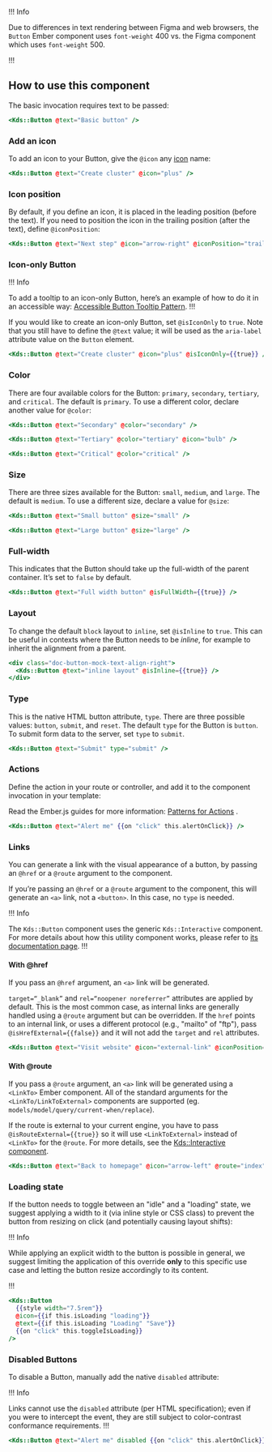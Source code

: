 !!! Info

Due to differences in text rendering between Figma and web browsers, the `Button` Ember component uses `font-weight` 400 vs. the Figma component which uses `font-weight` 500.

!!!

## How to use this component

The basic invocation requires text to be passed:

```handlebars
<Kds::Button @text="Basic button" />
```

### Add an icon

To add an icon to your Button, give the `@icon` any [icon](/icons/library) name:

```handlebars
<Kds::Button @text="Create cluster" @icon="plus" />
```

### Icon position

By default, if you define an icon, it is placed in the leading position (before the text). If you need to position the icon in the trailing position (after the text), define `@iconPosition`:

```handlebars
<Kds::Button @text="Next step" @icon="arrow-right" @iconPosition="trailing" />
```

### Icon-only Button

!!! Info

To add a tooltip to an icon-only Button, here’s an example of how to do it in an accessible way: [Accessible Button Tooltip Pattern](https://codepen.io/melsumner/pen/bGGdmMV).
!!!

If you would like to create an icon-only Button, set `@isIconOnly` to `true`. Note that you still have to define the `@text` value; it will be used as the `aria-label` attribute value on the `Button` element.

```handlebars
<Kds::Button @text="Create cluster" @icon="plus" @isIconOnly={{true}} />
```

### Color

There are four available colors for the Button: `primary`, `secondary`, `tertiary`, and `critical`. The default is `primary`. To use a different color, declare another value for `@color`:

```handlebars
<Kds::Button @text="Secondary" @color="secondary" />
```

```handlebars
<Kds::Button @text="Tertiary" @color="tertiary" @icon="bulb" />
```

```handlebars
<Kds::Button @text="Critical" @color="critical" />
```

### Size

There are three sizes available for the Button: `small`, `medium`, and `large`. The default is `medium`. To use a different size, declare a value for `@size`:

```handlebars
<Kds::Button @text="Small button" @size="small" />
```

```handlebars
<Kds::Button @text="Large button" @size="large" />
```

### Full-width

This indicates that the Button should take up the full-width of the parent container. It’s set to `false` by default.

```handlebars
<Kds::Button @text="Full width button" @isFullWidth={{true}} />
```

### Layout

To change the default `block` layout to `inline`, set `@isInline` to `true`. This can be useful in contexts where the Button needs to be <em>inline</em>, for example to inherit the alignment from a parent.

```handlebars
<div class="doc-button-mock-text-align-right">
  <Kds::Button @text="inline layout" @isInline={{true}} />
</div>
```

### Type

This is the native HTML button attribute, `type`. There are three possible values: `button`, `submit`, and `reset`. The default `type` for the Button is `button`. To submit form data to the server, set `type` to `submit`.

```handlebars
<Kds::Button @text="Submit" type="submit" />
```

### Actions

Define the action in your route or controller, and add it to the component invocation in your template:

Read the Ember.js guides for more information: [Patterns for Actions](https://guides.emberjs.com/release/in-depth-topics/patterns-for-actions/) .

```handlebars
<Kds::Button @text="Alert me" {{on "click" this.alertOnClick}} />
```

### Links

You can generate a link with the visual appearance of a button, by passing an `@href` or a `@route` argument to the component.

If you’re passing an `@href` or a `@route` argument to the component, this will generate an `<a>` link, not a `<button>`. In this case, no `type` is needed.

!!! Info

The `Kds::Button` component uses the generic `Kds::Interactive` component. For more details about how this utility component works, please refer to [its documentation page](/utilities/interactive).
!!!

#### With @href

If you pass an `@href` argument, an `<a>` link will be generated.

`target=“_blank”` and `rel=“noopener noreferrer”` attributes are applied by default. This is the most common case, as internal links are generally handled using a `@route` argument but can be overridden. If the `href` points to an internal link, or uses a different protocol (e.g., "mailto" of "ftp"), pass `@isHrefExternal={{false}}` and it will not add the `target` and `rel` attributes.

```handlebars
<Kds::Button @text="Visit website" @icon="external-link" @iconPosition="trailing" @href="https://khulnasoft.com" />
```

#### With @route

If you pass a `@route` argument, an `<a>` link will be generated using a `<LinkTo>` Ember component. All of the standard arguments for the `<LinkTo/LinkToExternal>` components are supported (eg. `models/model/query/current-when/replace`).

If the route is external to your current engine, you have to pass `@isRouteExternal={{true}}` so it will use `<LinkToExternal>` instead of `<LinkTo>` for the `@route`. For more details, see the [Kds::Interactive component](/utilities/interactive).

```handlebars
<Kds::Button @text="Back to homepage" @icon="arrow-left" @route="index" />
```

### Loading state

If the button needs to toggle between an "idle" and a "loading" state, we suggest applying a width to it (via inline style or CSS class) to prevent the button from resizing on click (and potentially causing layout shifts):

!!! Info

While applying an explicit width to the button is possible in general, we suggest limiting the application of this override **only** to this specific use case and letting the button resize accordingly to its content.

!!!

```handlebars
<Kds::Button
  {{style width="7.5rem"}}
  @icon={{if this.isLoading "loading"}}
  @text={{if this.isLoading "Loading" "Save"}}
  {{on "click" this.toggleIsLoading}}
/>
```

### Disabled Buttons

To disable a Button, manually add the native `disabled` attribute:

!!! Info

Links cannot use the `disabled` attribute (per HTML specification); even if you were to intercept the event, they are still subject to color-contrast conformance requirements.
!!!

```handlebars
<Kds::Button @text="Alert me" disabled {{on "click" this.alertOnClick}} />
```
